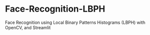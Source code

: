 # Face-Recognition-LBPH
 Face Recognition using Local Binary Patterns Histograms (LBPH) with OpenCV, and Streamlit
 
